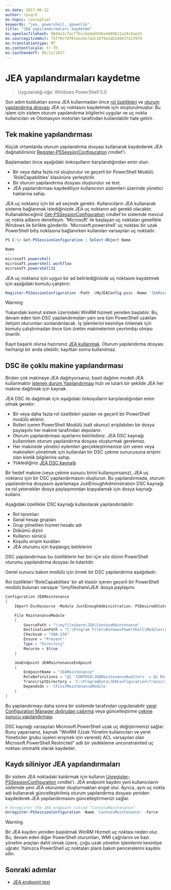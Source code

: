 ```yaml
---
ms.date: 2017-06-12
author: rpsqrd
ms.topic: conceptual
keywords: "jea, powershell, güvenlik"
title: "JEA yapılandırmaları kaydetme"
ms.openlocfilehash: 0684a1c7acffbccbedab9dba4689611a24c8ae25
ms.sourcegitcommit: 75f70c7df01eea5e7a2c16f9a3ab1dd437a1f8fd
ms.translationtype: MT
ms.contentlocale: tr-TR
ms.lasthandoff: 06/12/2017
---
```

# <a name="registering-jea-configurations"></a>JEA yapılandırmaları kaydetme

> Uygulandığı öğe: Windows PowerShell 5.0

Son adım bulduktan sonra JEA kullanmadan önce [rol özellikleri](role-capabilities.md) ve [oturum yapılandırma dosyası](session-configurations.md) JEA uç noktasını kaydetmek için oluşturulmuştur.
Bu işlem için sistem oturum yapılandırma bilgilerini uygular ve uç nokta kullanıcıları ve Otomasyon motorları tarafından kullanılabilir hale getirir.

## <a name="single-machine-configuration"></a>Tek makine yapılandırması

Küçük ortamlarda oturum yapılandırma dosyası kullanarak kaydederek JEA dağıtabilirsiniz [Register-PSSessionConfiguration](https://msdn.microsoft.com/en-us/powershell/reference/5.1/microsoft.powershell.core/register-pssessionconfiguration) cmdlet'i.

Başlamadan önce aşağıdaki önkoşulların karşılandığından emin olun:
- Bir veya daha fazla rol oluşturulur ve geçerli bir PowerShell Modülü 'RoleCapabilities' klasörüne yerleştirilir.
- Bir oturum yapılandırma dosyası oluşturulur ve test.
- JEA yapılandırması kaydediliyor kullanıcının sistemleri üzerinde yönetici haklarına sahip.

JEA uç noktanız için bir ad seçmek gerekir.
Kullanıcıların JEA kullanarak sisteme bağlanmak istediğinizde JEA uç noktanın adı gerekli olacaktır.
Kullanabileceğiniz [Get-PSSessionConfiguration](https://msdn.microsoft.com/en-us/powershell/reference/5.1/microsoft.powershell.core/get-pssessionconfiguration) cmdlet'ini sistemde mevcut uç nokta adlarını denetleyin.
'Microsoft' ile başlayan uç noktaları genellikle Windows ile birlikte gönderilir.
'Microsoft.powershell' uç noktası bir uzak PowerShell bitiş noktasına bağlanırken kullanılan varsayılan uç noktadır.

```powershell
PS C:\> Get-PSSessionConfiguration | Select-Object Name

Name
----
microsoft.powershell
microsoft.powershell.workflow
microsoft.powershell32
```

JEA uç noktanız için uygun bir ad belirlediğinizde uç noktasını kaydetmek için aşağıdaki komutu çalıştırın.

```powershell
Register-PSSessionConfiguration -Path .\MyJEAConfig.pssc -Name 'JEAMaintenance' -Force
```

> [!WARNING]
> Yukarıdaki komut sistem üzerindeki WinRM hizmeti yeniden başlatılır.
> Bu, devam eden tüm DSC yapılandırmaları yanı sıra tüm PowerShell uzaktan iletişim oturumları sonlandırılacak.
> İş işlemlerini kesintiye önlemek için komutu çalıştırmadan önce tüm üretim makinelerinin çevrimdışı olması önerilir.

Kayıt başarılı olursa hazırsınız [JEA kullanmak](using-jea.md).
Oturum yapılandırma dosyası herhangi bir anda silebilir; kayıttan sonra kullanılmaz.

## <a name="multi-machine-configuration-with-dsc"></a>DSC ile çoklu makine yapılandırması

Birden çok makineye JEA dağıtıyorsanız, basit dağıtım modeli JEA kullanmaktır [istenen durum Yapılandırması](https://msdn.microsoft.com/en-us/powershell/dsc/overview) hızlı ve tutarlı bir şekilde JEA her makine dağıtmak için kaynak.

JEA DSC ile dağıtmak için aşağıdaki önkoşulların karşılandığından emin olmak gerekir:
- Bir veya daha fazla rol özellikleri yazılan ve geçerli bir PowerShell modülü eklenir.
- Rolleri içeren PowerShell Modülü (salt okunur) erişilebilen bir dosya paylaşımı her makine tarafından depolanır.
- Oturum yapılandırması ayarlarını belirlediniz. JEA DSC kaynağı kullanırken oturum yapılandırma dosyası oluşturmak gerekmez.
- Her makinede yönetici eylemleri gerçekleştirmenize izin veren veya makineleri yönetmek için kullanılan bir DSC çekme sunucusuna erişimi olan kimlik bilgilerine sahip.
- Yüklediğiniz [JEA DSC kaynağı](https://github.com/PowerShell/JEA/tree/master/DSC%20Resource)

Bir hedef makine (veya çekme sunucu birini kullanıyorsanız), JEA uç noktanız için bir DSC yapılandırmasını oluşturun.
Bu yapılandırmada, oturum yapılandırma dosyasını ayarlamaya JustEnoughAdministration DSC kaynağı ve rol yetenekler dosya paylaşımından kopyalamak için dosya kaynağı kullanır.

Aşağıdaki özellikler DSC kaynağı kullanılarak yapılandırılabilir:
- Rol tanımları
- Sanal hesap grupları
- Grup yönetilen hizmet hesabı adı
- Dökümü dizini
- Kullanıcı sürücü
- Koşullu erişim kuralları
- JEA oturumu için başlangıç betiklerini

DSC yapılandırması bu özelliklerin her biri için söz dizimi PowerShell oturumu yapılandırma dosyası ile tutarlıdır.

Genel sunucu bakım modülü için örnek bir DSC yapılandırma aşağıdadır.

Rol özellikleri 'RoleCapabilities' bir alt klasör içeren geçerli bir PowerShell modülü bulunan varsayar '\\\\myfileshare\\JEA' dosya paylaşımı.


```powershell
Configuration JEAMaintenance
{
    Import-DscResource -Module JustEnoughAdministration, PSDesiredStateConfiguration

    File MaintenanceModule
    {
        SourcePath = "\\myfileshare\JEA\ContosoMaintenance"
        DestinationPath = "C:\Program Files\WindowsPowerShell\Modules\ContosoMaintenance"
        Checksum = "SHA-256"
        Ensure = "Present"
        Type = "Directory"
        Recurse = $true
    }

    JeaEndpoint JEAMaintenanceEndpoint
    {
        EndpointName = "JEAMaintenance"
        RoleDefinitions = "@{ 'CONTOSO\JEAMaintenanceAuditors' = @{ RoleCapabilities = 'GeneralServerMaintenance-Audit' }; 'CONTOSO\JEAMaintenanceAdmins' = @{ RoleCapabilities = 'GeneralServerMaintenance-Audit', 'GeneralServerMaintenance-Admin' } }"
        TranscriptDirectory = 'C:\ProgramData\JEAConfiguration\Transcripts'
        DependsOn = '[File]MaintenanceModule'
    }
}
```

Bu yapılandırmayı daha sonra bir sistemde tarafından uygulanabilir [yerel Configuration Manager doğrudan çağırma](https://msdn.microsoft.com/en-us/powershell/dsc/metaconfig) veya güncelleştirme [çekme sunucu yapılandırması](https://msdn.microsoft.com/en-us/powershell/dsc/pullserver).

DSC kaynağı varsayılan Microsoft.PowerShell uzak uç değiştirmenizi sağlar.
Bunu yaparsanız, kaynak "WinRM (Uzak Yönetim kullanıcıları ve yerel Yöneticiler grubu üyeleri erişmek izin vererek) ACL varsayılan olan Microsoft.PowerShell.Restricted" adlı bir yedekleme unconstrainted uç noktası otomatik olarak kaydeder.

## <a name="unregistering-jea-configurations"></a>Kaydı siliniyor JEA yapılandırmaları

Bir sistem JEA noktadaki kaldırmak için kullanın [Unregister-PSSessionConfiguration](https://msdn.microsoft.com/powershell/reference/5.1/microsoft.powershell.core/Unregister-PSSessionConfiguration) cmdlet'i.
JEA endpoint kaydını yeni kullanıcıların sistemde yeni JEA oturumlar oluşturmaktan engel olur.
Ayrıca, aynı uç nokta adı kullanarak güncelleştirilmiş oturum yapılandırma dosyası yeniden kaydederek JEA yapılandırmasını güncelleştirmenizi sağlar.

```powershell
# Unregister the JEA endpoint called "ContosoMaintenance"
Unregister-PSSessionConfiguration -Name 'ContosoMaintenance' -Force
```

> [!WARNING]
> Bir JEA kaydını yeniden başlatmak WinRM Hizmeti uç noktası neden olur.
> Bu, devam eden diğer PowerShell oturumları, WMI çağrılarını ve bazı yönetim araçları dahil olmak üzere, çoğu uzak yönetim işlemlerini kesintiye uğratır.
> Yalnızca PowerShell uç noktaları planlı bakım pencerelerini kaydını silin.

## <a name="next-steps"></a>Sonraki adımlar

- [JEA endpoint test](using-jea.md)

